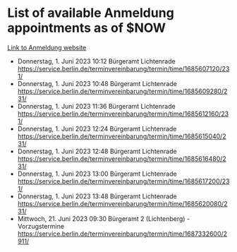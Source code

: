 # List of available Anmeldung appointments as of $NOW
[Link to Anmeldung website](https://service.berlin.de/terminvereinbarung/termin/tag.php?termin=1&anliegen[]=120686&dienstleisterlist=122210,122217,327316,122219,327312,122227,327314,122231,327346,122243,327348,122254,122252,329742,122260,329745,122262,329748,122271,327278,122273,327274,122277,327276,330436,122280,327294,122282,327290,122284,327292,122291,327270,122285,327266,122286,327264,122296,327268,150230,329760,122297,327286,122294,327284,122312,329763,122314,329775,122304,327330,122311,327334,122309,327332,317869,122281,327352,122279,329772,122283,122276,327324,122274,327326,122267,329766,122246,327318,122251,327320,122257,327322,122208,327298,122226,327300&herkunft=http%3A%2F%2Fservice.berlin.de%2Fdienstleistung%2F120686%2F)
- Donnerstag, 1. Juni 2023 10:12 Bürgeramt Lichtenrade https://service.berlin.de/terminvereinbarung/termin/time/1685607120/231/
- Donnerstag, 1. Juni 2023 10:48 Bürgeramt Lichtenrade https://service.berlin.de/terminvereinbarung/termin/time/1685609280/231/
- Donnerstag, 1. Juni 2023 11:36 Bürgeramt Lichtenrade https://service.berlin.de/terminvereinbarung/termin/time/1685612160/231/
- Donnerstag, 1. Juni 2023 12:24 Bürgeramt Lichtenrade https://service.berlin.de/terminvereinbarung/termin/time/1685615040/231/
- Donnerstag, 1. Juni 2023 12:48 Bürgeramt Lichtenrade https://service.berlin.de/terminvereinbarung/termin/time/1685616480/231/
- Donnerstag, 1. Juni 2023 13:00 Bürgeramt Lichtenrade https://service.berlin.de/terminvereinbarung/termin/time/1685617200/231/
- Donnerstag, 1. Juni 2023 13:48 Bürgeramt Lichtenrade https://service.berlin.de/terminvereinbarung/termin/time/1685620080/231/
- Mittwoch, 21. Juni 2023 09:30 Bürgeramt 2 (Lichtenberg) - Vorzugstermine https://service.berlin.de/terminvereinbarung/termin/time/1687332600/2911/
